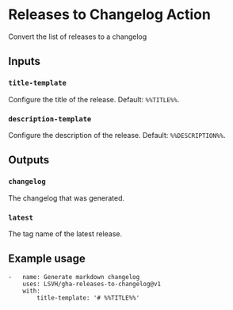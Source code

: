 # Releases to Changelog Action

Convert the list of releases to a changelog

## Inputs

### `title-template`

Configure the title of the release. Default: `%%TITLE%%`.

### `description-template`

Configure the description of the release. Default: `%%DESCRIPTION%%`.

## Outputs

### `changelog`

The changelog that was generated.

### `latest`

The tag name of the latest release.

## Example usage

```
-   name: Generate markdown changelog
    uses: LSVH/gha-releases-to-changelog@v1
    with:
        title-template: '# %%TITLE%%'
```

